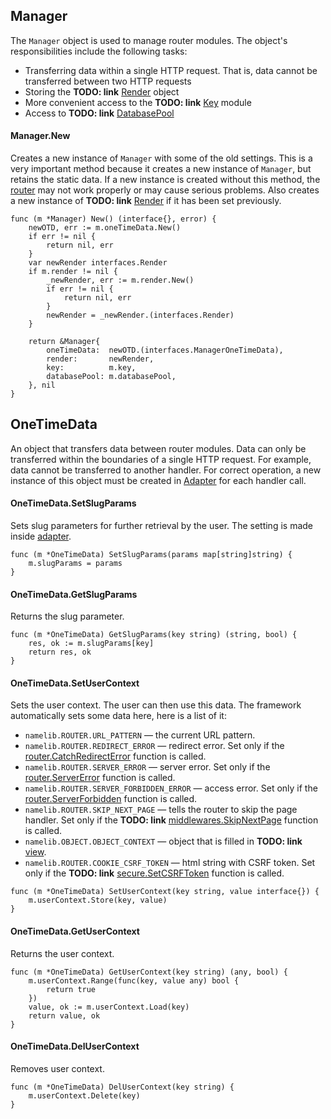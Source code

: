## Manager
The `Manager` object is used to manage router modules. The object's responsibilities include the following tasks:

* Transferring data within a single HTTP request. That is, data cannot be transferred between two HTTP requests
* Storing the __TODO: link__ [Render]() object
* More convenient access to the __TODO: link__ [Key]() module
* Access to __TODO: link__ [DatabasePool]()

#### Manager.New
Creates a new instance of `Manager` with some of the old settings. This is a very important method because it creates 
a new instance of `Manager`, but retains the static data. If a new instance is created without this method, the [router](/router/router) 
may not work properly or may cause serious problems. Also creates a new instance of __TODO: link__ [Render]() if it has been set previously.
```golang
func (m *Manager) New() (interface{}, error) {
	newOTD, err := m.oneTimeData.New()
	if err != nil {
		return nil, err
	}
	var newRender interfaces.Render
	if m.render != nil {
		_newRender, err := m.render.New()
		if err != nil {
			return nil, err
		}
		newRender = _newRender.(interfaces.Render)
	}

	return &Manager{
		oneTimeData:  newOTD.(interfaces.ManagerOneTimeData),
		render:       newRender,
		key:          m.key,
		databasePool: m.databasePool,
	}, nil
}
```

## OneTimeData
An object that transfers data between router modules. Data can only be transferred within the boundaries of a single HTTP request. For example, data cannot be transferred to another handler. For correct operation, a new instance of this object must be created in [Adapter](/router/router/#adapter) for each handler call.

#### OneTimeData.SetSlugParams
Sets slug parameters for further retrieval by the user. The setting is made inside [adapter](/router/router/#adapter).
```golang
func (m *OneTimeData) SetSlugParams(params map[string]string) {
	m.slugParams = params
}
```

#### OneTimeData.GetSlugParams
Returns the slug parameter.
```golang
func (m *OneTimeData) GetSlugParams(key string) (string, bool) {
	res, ok := m.slugParams[key]
	return res, ok
}
```

#### OneTimeData.SetUserContext
Sets the user context. The user can then use this data. The framework automatically sets some data here, here is a list of it:

* `namelib.ROUTER.URL_PATTERN` — the current URL pattern.
* `namelib.ROUTER.REDIRECT_ERROR` — redirect error. Set only if the [router.CatchRedirectError](/router/router/#catchredirecterror) function is called.
* `namelib.ROUTER.SERVER_ERROR` — server error. Set only if the [router.ServerError](/router/router/#servererror) function is called.
* `namelib.ROUTER.SERVER_FORBIDDEN_ERROR` — access error. Set only if the [router.ServerForbidden](/router/router/#serverforbidden) function is called.
* `namelib.ROUTER.SKIP_NEXT_PAGE` — tells the router to skip the page handler. Set only if the __TODO: link__ [middlewares.SkipNextPage]() function is called.
* `namelib.OBJECT.OBJECT_CONTEXT` — object that is filled in __TODO: link__ [view]().
* `namelib.ROUTER.COOKIE_CSRF_TOKEN` — html string with CSRF token. Set only if the __TODO: link__ [secure.SetCSRFToken]() function is called.
```golang
func (m *OneTimeData) SetUserContext(key string, value interface{}) {
	m.userContext.Store(key, value)
}
```

#### OneTimeData.GetUserContext
Returns the user context.
```golang
func (m *OneTimeData) GetUserContext(key string) (any, bool) {
	m.userContext.Range(func(key, value any) bool {
		return true
	})
	value, ok := m.userContext.Load(key)
	return value, ok
}
```

#### OneTimeData.DelUserContext
Removes user context.
```golang
func (m *OneTimeData) DelUserContext(key string) {
	m.userContext.Delete(key)
}
```
